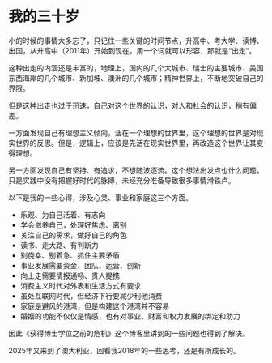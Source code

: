 # 我的三十岁

小的时候的事情大多忘了，只记住一些关键的时间节点，升高中、考大学、读博、出国，从升高中（2011年）开始到现在，用一个词就可以形容，那就是“出走”。

这种出走的内涵还是丰富的，地理上，国内的几个大城市、瑞士的主要城市、美国东西海岸的几个城市、新加坡、澳洲的几个城市；精神世界上，不断地突破自己的界限。

但是这种出走也过于迅速，自己对这个世界的认识，对人和社会的认识，稍有偏差。

一方面发现自己有理想主义倾向，活在一个理想的世界里，这个理想的世界是对现实世界的反思。但是，逻辑上，应该是先活在现实世界里，再改造这个世界让其变得理想。

另一方面发现自己有坚持、有追求，不想随波逐流。这个想法出发点也什么问题，只是实践中没有把握好时代的脉搏，未经充分准备导致很多事情滑铁卢。

以下是我的一些心得，涉及心灵、事业和家庭这三个方面。

- 乐观、为自己活着、有志向
- 学会滋养自己，处理好焦虑、离别
- 关注自己的需求，做好自己的角色
- 读书、走大路、有判断力
- 别侥幸、别着急、抓住主要矛盾
- 事业发展需要资金、团队、运营、创新
- 向上走需要情报通畅、贵人提携
- 消费主义时代对外表和生活方式有要求
- 虽处互联网时代，但经济下行要减少利他消费
- 家庭是避风的港湾，但是构建这个港湾并不容易
- 婚姻的功能不仅仅是情感，也有对事业、财富和权力发展的绑定和助力

因此《获得博士学位之前的危机》这个博客里讲到的一些问题也得到了解决。

2025年又来到了澳大利亚，回看我2018年的一些思考，还是有所成长的。

